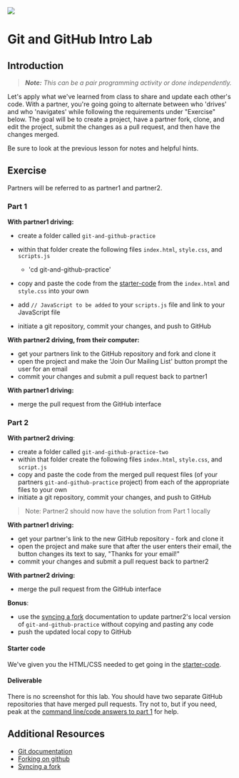![](https://ga-dash.s3.amazonaws.com/production/assets/logo-9f88ae6c9c3871690e33280fcf557f33.png)

# Git and GitHub Intro Lab

## Introduction

> ***Note:*** _This can be a pair programming activity or done independently._

Let's apply what we've learned from class to share and update each other's code.  With a partner, you're going going to alternate between who 'drives' and who 'navigates' while following the requirements under "Exercise" below. The goal will be to create a project, have a partner fork, clone, and edit the project, submit the changes as a pull request, and then have the changes merged.

Be sure to look at the previous lesson for notes and helpful hints.

## Exercise

Partners will be referred to as partner1 and partner2.

### Part 1

**With partner1 driving:**

- create a folder called `git-and-github-practice`

- within that folder create the following files `index.html`, `style.css`, and `scripts.js`
  - 'cd git-and-github-practice'
- copy and paste the code from the [starter-code](starter-code) from the `index.html` and `style.css` into your own
- add `// JavaScript to be added` to your `scripts.js` file and link to your JavaScript file
- initiate a git repository, commit your changes, and push to GitHub


**With partner2 driving, from their computer:**

- get your partners link to the GitHub repository and fork and clone it
- open the project and make the 'Join Our Mailing List' button prompt the user for an email
- commit your changes and submit a pull request back to partner1


**With partner1 driving:**

- merge the pull request from the GitHub interface



### Part 2

**With partner2 driving**:


- create a folder called `git-and-github-practice-two`
-  within that folder create the following files `index.html`, `style.css`, and `script.js`
-  copy and paste the code from the merged pull request files (of your partners `git-and-github-practice` project) from each of the appropriate files to your own
- initiate a git repository, commit your changes, and push to GitHub
> Note: Partner2 should now have the solution from Part 1 locally

**With partner1 driving:**

- get your partner's link to the new GitHub repository - fork and clone it
- open the project and make sure that after the user enters their email, the button changes its text to say, "Thanks for your email!"
- commit your changes and submit a pull request back to partner2


**With partner2 driving:**

- merge the pull request from the GitHub interface

**Bonus**:

- use the [syncing a fork](https://help.github.com/articles/syncing-a-fork/) documentation to update partner2's local version of `git-and-github-practice` without copying and pasting any code
- push the updated local copy to GitHub


#### Starter code

We've given you the HTML/CSS needed to get going in the [starter-code](starter-code).

#### Deliverable

There is no screenshot for this lab.  You should have two separate GitHub repositories that have merged pull requests.  Try not to, but if you need, peak at the [command line/code answers to part 1](solution-code/command-line-answers.md) for help.

## Additional Resources

- [Git documentation](https://git-scm.com/documentation)
- [Forking on github](https://help.github.com/articles/fork-a-repo/)
- [Syncing a fork](https://help.github.com/articles/syncing-a-fork/)
